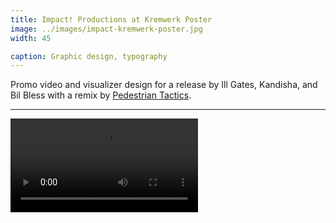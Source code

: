 ```yaml
---
title: Impact! Productions at Kremwerk Poster
image: ../images/impact-kremwerk-poster.jpg
width: 45

caption: Graphic design, typography
---
```


Promo video and visualizer design for a release by Ill Gates, Kandisha, and Bil Bless with a remix by [Pedestrian Tactics](http://pedestriantactics.com).

***

<video controls src="images/animal-remix/animal-remix-video.mp4"></video>